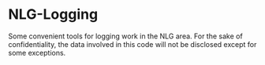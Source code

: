 # NLG-Logging
Some convenient tools for logging work in the NLG area.
For the sake of confidentiality, the data involved in this code will not be disclosed except for some exceptions.
